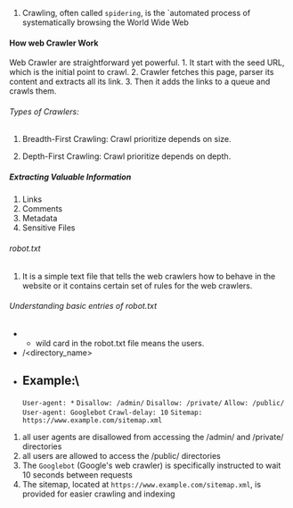 1. Crawling, often called `spidering`, is the `automated process of systematically browsing the World Wide Web

#### How web Crawler Work

Web Crawler are straightforward yet powerful.
	1. It start with the seed URL, which is the initial point to crawl.
	2. Crawler fetches this page, parser its content and extracts all its link.
	3. Then it adds the links to a queue and crawls them.

###### Types of Crawlers:

1. Breadth-First Crawling: Crawl prioritize depends on size.

2. Depth-First Crawling: Crawl prioritize depends on depth. 

##### Extracting Valuable Information

1. Links
2. Comments
3. Metadata
4. Sensitive Files

###### robot.txt

1. It is a simple text file that tells the web crawlers how to behave in the website or it contains certain set of rules for the web crawlers.

###### Understanding basic entries of robot.txt

* * wild card in the robot.txt file means the users.
* /<directory_name>

- Example:\
	- 
	`User-agent: *`
	`Disallow: /admin/`
	`Disallow: /private/`
	`Allow: /public/`
	`User-agent: Googlebot`
	`Crawl-delay: 10`
	`Sitemap: https://www.example.com/sitemap.xml`

1. all user agents are disallowed from accessing the /admin/ and /private/ directories
2. all users are allowed to access the /public/ directories
3. The `Googlebot` (Google's web crawler) is specifically instructed to wait 10 seconds between requests
4. The sitemap, located at `https://www.example.com/sitemap.xml`, is provided for easier crawling and indexing
